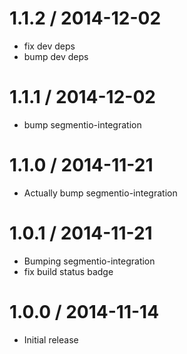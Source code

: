 
1.1.2 / 2014-12-02
==================

 * fix dev deps
 * bump dev deps

1.1.1 / 2014-12-02
==================

 * bump segmentio-integration

1.1.0 / 2014-11-21
==================

 * Actually bump segmentio-integration

1.0.1 / 2014-11-21
==================

 * Bumping segmentio-integration
 * fix build status badge

1.0.0 / 2014-11-14
==================

  * Initial release
